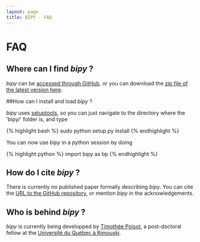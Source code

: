 ```yaml
---
layout: page
title: BIPY - FAQ
---
```


# FAQ

## Where can I find *bipy* ?

*bipy* can be [accessed through GitHub](https://github.com/tpoisot/bipy), or you can download the [zip file of the latest version here](https://github.com/tpoisot/bipy/zipball/master).

##How can I install and load *bipy* ?

*bipy* uses [setuptools](http://pypi.python.org/pypi/setuptools), so you can just navigate to the directory where the 'bipy/' folder is, and type

{% highlight bash %}
sudo python setup.py install
{% endhighlight %}

You can now use *bipy* in a python session by doing

{% highlight python %}
import bipy as bp
{% endhighlight %}

## How do I cite *bipy* ?

There is currently no published paper formally describing *bipy*. You can cite the [URL to the GitHub repository](https://github.com/tpoisot/bipy), or mention *bipy* in the acknowledgements.

## Who is behind *bipy* ?

*bipy* is currently being developped by [Timothée Poisot](http://www.timotheepoisot.fr/), a post-doctoral fellow at the [Université du Québec à Rimouski](http://www.uqar.qc.ca/).

